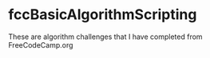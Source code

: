 # fccBasicAlgorithmScripting
These are algorithm challenges that I have completed from FreeCodeCamp.org
